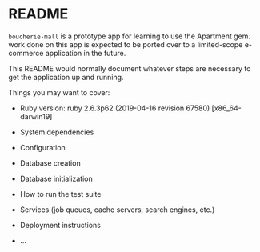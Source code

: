 # README

`boucherie-mall` is a prototype app for learning to use the Apartment gem. work done on this app is expected to be ported over to a limited-scope e-commerce application in the future.


This README would normally document whatever steps are necessary to get the
application up and running.

Things you may want to cover:

* Ruby version: ruby 2.6.3p62 (2019-04-16 revision 67580) [x86_64-darwin19]

* System dependencies

* Configuration

* Database creation

* Database initialization

* How to run the test suite

* Services (job queues, cache servers, search engines, etc.)

* Deployment instructions

* ...
